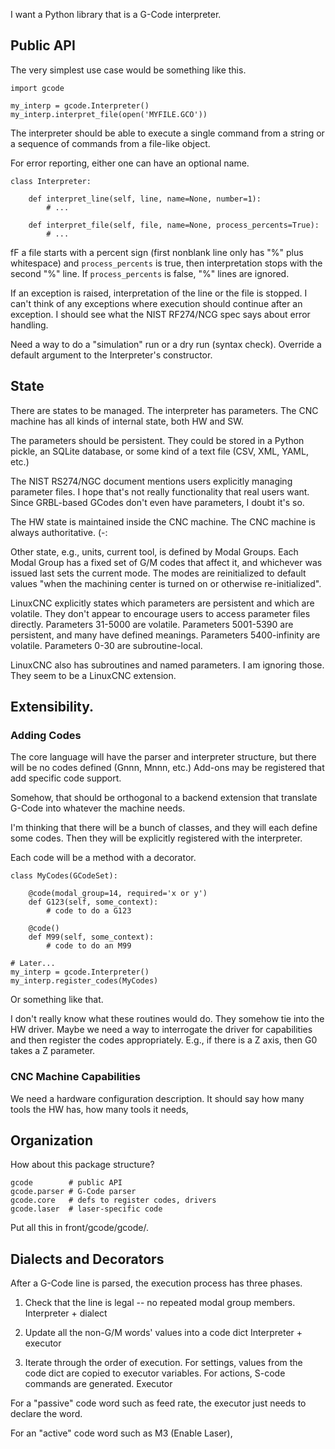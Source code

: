 I want a Python library that is a G-Code interpreter.

## Public API

The very simplest use case would be something like this.

    import gcode
    
    my_interp = gcode.Interpreter()
    my_interp.interpret_file(open('MYFILE.GCO'))

The interpreter should be able to execute a single command from a
string or a sequence of commands from a file-like object.

For error reporting, either one can have an optional name.

    class Interpreter:
    
        def interpret_line(self, line, name=None, number=1):
            # ...
        
        def interpret_file(self, file, name=None, process_percents=True):
            # ...

fF a file starts with a percent sign (first nonblank line only has "%"
plus whitespace) and `process_percents` is true, then interpretation
stops with the second "%" line.  If `process_percents` is false, "%"
lines are ignored.
        
If an exception is raised, interpretation of the line or the file is
stopped.  I can't think of any exceptions where execution should
continue after an exception.  I should see what the NIST RF274/NCG
spec says about error handling.

Need a way to do a "simulation" run or a dry run (syntax check).
Override a default argument to the Interpreter's constructor.



## State

There are states to be managed.  The interpreter has parameters.
The CNC machine has all kinds of internal state, both HW and SW.

The parameters should be persistent.  They could be stored in a Python
pickle, an SQLite database, or some kind of a text file (CSV, XML,
YAML, etc.)

The NIST RS274/NGC document mentions users explicitly managing
parameter files.  I hope that's not really functionality that real
users want.  Since GRBL-based GCodes don't even have parameters, I
doubt it's so.

The HW state is maintained inside the CNC machine.  The CNC machine
is always authoritative. (-:

Other state, e.g., units, current tool, is defined by Modal Groups.
Each Modal Group has a fixed set of G/M codes that affect it, and
whichever was issued last sets the current mode.  The modes are
reinitialized to default values "when the machining center is turned
on or otherwise re-initialized".

LinuxCNC explicitly states which parameters are persistent and which
are volatile.  They don't appear to encourage users to access
parameter files directly.  Parameters 31-5000 are volatile.
Parameters 5001-5390 are persistent, and many have defined meanings.
Parameters 5400-infinity are volatile.  Parameters 0-30 are
subroutine-local.

LinuxCNC also has subroutines and named parameters.  I am ignoring
those.  They seem to be a LinuxCNC extension.


## Extensibility.


### Adding Codes

The core language will have the parser and interpreter structure,
but there will be no codes defined (Gnnn, Mnnn, etc.)  Add-ons may
be registered that add specific code support.
  
Somehow, that should be orthogonal to a backend extension that
translate G-Code into whatever the machine needs.

I'm thinking that there will be a bunch of classes, and they
will each define some codes.  Then they will be explicitly registered
with the interpreter.

Each code will be a method with a decorator.

    class MyCodes(GCodeSet):
    
        @code(modal_group=14, required='x or y')
        def G123(self, some_context):
            # code to do a G123

        @code()
        def M99(self, some_context):
            # code to do an M99

    # Later...
    my_interp = gcode.Interpreter()
    my_interp.register_codes(MyCodes)

Or something like that.

I don't really know what these routines would do.  They somehow
tie into the HW driver.  Maybe we need a way to interrogate the driver
for capabilities and then register the codes appropriately.  E.g., if
there is a Z axis, then G0 takes a Z parameter.


### CNC Machine Capabilities

We need a hardware configuration description.  It should say how many
tools the HW has, how many tools it needs,


## Organization

How about this package structure?

    gcode        # public API
    gcode.parser # G-Code parser
    gcode.core   # defs to register codes, drivers
    gcode.laser  # laser-specific code

Put all this in front/gcode/gcode/.


## Dialects and Decorators

After a G-Code line is parsed, the execution process has three phases.

  1. Check that the line is legal -- no repeated modal group members.
     Interpreter + dialect
  
  2. Update all the non-G/M words' values into a code dict
     Interpreter + executor
  
  3. Iterate through the order of execution.  For settings, values
     from the code dict are copied to executor variables.  For
     actions, S-code commands are generated.
     Executor
 
For a "passive" code word such as feed rate, the executor just needs
to declare the word.

For an "active" code word such as M3 (Enable Laser), 

 



  


